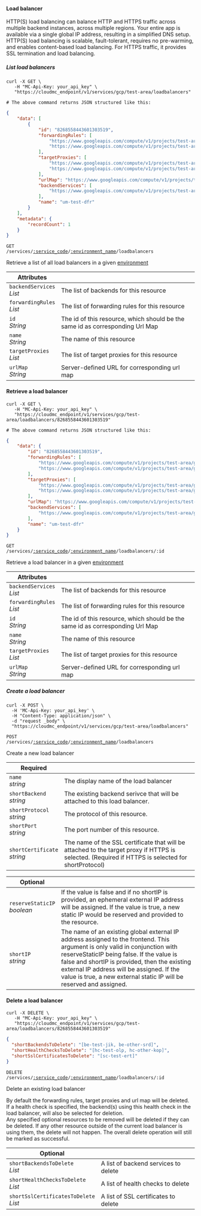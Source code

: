 #### Load balancer

HTTP(S) load balancing can balance HTTP and HTTPS traffic across multiple backend instances, across multiple regions. Your entire app is available via a single global IP address, resulting in a simplified DNS setup. HTTP(S) load balancing is scalable, fault-tolerant, requires no pre-warming, and enables content-based load balancing. For HTTPS traffic, it provides SSL termination and load balancing.

<!-------------------- LIST LOAD BALANCERS -------------------->

##### List load balancers

```shell
curl -X GET \
   -H "MC-Api-Key: your_api_key" \
   "https://cloudmc_endpoint/v1/services/gcp/test-area/loadbalancers"

# The above command returns JSON structured like this:
```

```json
{
    "data": [
        {
            "id": "8268558443601303519",
            "forwardingRules": [
                "https://www.googleapis.com/compute/v1/projects/test-area/global/forwardingRules/gfr-test-cme",
                "https://www.googleapis.com/compute/v1/projects/test-area/global/forwardingRules/gfr-test-qxq"
            ],
            "targetProxies": [
                "https://www.googleapis.com/compute/v1/projects/test-area/global/targetHttpProxies/tp-test-fkb",
                "https://www.googleapis.com/compute/v1/projects/test-area/global/targetHttpsProxies/tp-test-rqi"
            ],
            "urlMap": "https://www.googleapis.com/compute/v1/projects/test-area/global/urlMaps/um-test-dfr",
            "backendServices": [
                "https://www.googleapis.com/compute/v1/projects/test-area/global/backendServices/be-test-jik"
            ],
            "name": "um-test-dfr"
        }
    ],
    "metadata": {
        "recordCount": 1
    }
}
```

<code>GET /services/<a href="#administration-service-connections">:service_code</a>/<a href="#administration-environments">:environment_name</a>/loadbalancers</code>

Retrieve a list of all load balancers in a given [environment](#administration-environments)

Attributes | &nbsp;
------- | -----------
`backendServices`<br/>*List<String>* | The list of backends for this resource
`forwardingRules`<br/>*List<String>* | The list of forwarding rules for this resource
`id`<br/>*String* | The id of this resource, which should be the same id as corresponding Url Map
`name`<br/>*String* | The name of this resource
`targetProxies`<br/>*List<String>* | The list of target proxies for this resource
`urlMap`<br/>*String* | Server-defined URL for corresponding url map

<!-------------------- RETRIEVE A LOAD BALANCER -------------------->

#### Retrieve a load balancer

```shell
curl -X GET \
   -H "MC-Api-Key: your_api_key" \
   "https://cloudmc_endpoint/v1/services/gcp/test-area/loadbalancers/8268558443601303519"

# The above command returns JSON structured like this:
```

```json
{
    "data": {
        "id": "8268558443601303519",
        "forwardingRules": [
            "https://www.googleapis.com/compute/v1/projects/test-area/global/forwardingRules/gfr-test-cme",
            "https://www.googleapis.com/compute/v1/projects/test-area/global/forwardingRules/gfr-test-qxq"
        ],
        "targetProxies": [
            "https://www.googleapis.com/compute/v1/projects/test-area/global/targetHttpProxies/tp-test-fkb",
            "https://www.googleapis.com/compute/v1/projects/test-area/global/targetHttpsProxies/tp-test-rqi"
        ],
        "urlMap": "https://www.googleapis.com/compute/v1/projects/test-area/global/urlMaps/um-test-dfr",
        "backendServices": [
            "https://www.googleapis.com/compute/v1/projects/test-area/global/backendServices/be-test-jik"
        ],
        "name": "um-test-dfr"
    }
}
```

<code>GET /services/<a href="#administration-service-connections">:service_code</a>/<a href="#administration-environments">:environment_name</a>/loadbalancers/:id</code>

Retrieve a load balancer in a given [environment](#administration-environments)

Attributes | &nbsp;
------- | -----------
`backendServices`<br/>*List<String>* | The list of backends for this resource
`forwardingRules`<br/>*List<String>* | The list of forwarding rules for this resource
`id`<br/>*String* | The id of this resource, which should be the same id as corresponding Url Map
`name`<br/>*String* | The name of this resource
`targetProxies`<br/>*List<String>* | The list of target proxies for this resource
`urlMap`<br/>*String* | Server-defined URL for corresponding url map

<!-------------------- CREATE A LOADBALANCER -------------------->
##### Create a load balancer

```shell
curl -X POST \
  -H 'MC-Api-Key: your_api_key' \
  -H "Content-Type: application/json" \
  -d "request _body" \
  "https://cloudmc_endpoint/v1/services/gcp/test-area/loadbalancers"
```

<code>POST /services/<a href="#administration-service-connections">:service_code</a>/<a href="#administration-environments">:environment_name</a>/loadbalancers</code>

Create a new load balancer

Required | &nbsp;
------- | -----------
`name`<br/>*string* | The display name of the load balancer
`shortBackend`<br/>*string* | The existing backend serivce that will be attached to this load balancer.
`shortProtocol`<br/>*string* | The protocol of this resource.
`shortPort`<br/>*string* | The port number of this resource.
`shortCertificate`<br/>*string* | The name of the SSL certificate that will be attached to the target proxy if HTTPS is selected. (Required if HTTPS is selected for shortProtocol) 

Optional | &nbsp;
------- | -----------
`reserveStaticIP`<br/>*boolean* | If the value is false and if no shortIP is provided, an ephemeral external IP address will be assigned. If the value is true, a new static IP would be reserved and provided to the resource.
`shortIP`<br/>*string* | The name of an existing global external IP address assigned to the frontend. This argument is only valid in conjunction with reserveStaticIP being false. If the value is false and shortIP is provided, then the existing external IP address will be assigned. If the value is true, a new external static IP will be reserved and assigned.

<!-------------------- DELETE A LOAD BALANCER -------------------->

#### Delete a load balancer

```shell
curl -X DELETE \
   -H "MC-Api-Key: your_api_key" \
   "https://cloudmc_endpoint/v1/services/gcp/test-area/loadbalancers/8268558443601303519"
```

```json
{
  "shortBackendsToDelete": "[be-test-jik, be-other-srd]",
  "shortHealthChecksToDelete": "[hc-test-olp, hc-other-kop]",
  "shortSslCertificatesToDelete": "[sc-test-ert]"
}
```

<code>DELETE /services/<a href="#administration-service-connections">:service_code</a>/<a href="#administration-environments">:environment_name</a>/loadbalancers/:id</code>

Delete an existing load balancer

<aside class="notice">
By default the forwarding rules, target proxies and url map will be deleted.
</aside>

<aside class="notice">
If a health check is specified, the backend(s) using this health check in the load balancer, will also be selected for deletion.
</aside>

<aside class="notice">
Any specified optional resources to be removed will be deleted if they can be deleted. If any other resource outside of the current load balancer is using them, the delete will not happen. The overall delete operation will still be marked as successful.
</aside>

Optional | &nbsp;
------ | -----------
`shortBackendsToDelete`<br/>*List<String>* | A list of backend services to delete
`shortHealthChecksToDelete`<br/>*List<String>* | A list of health checks to delete
`shortSslCertificatesToDelete`<br/>*List<String>* | A list of SSL certificates to delete
